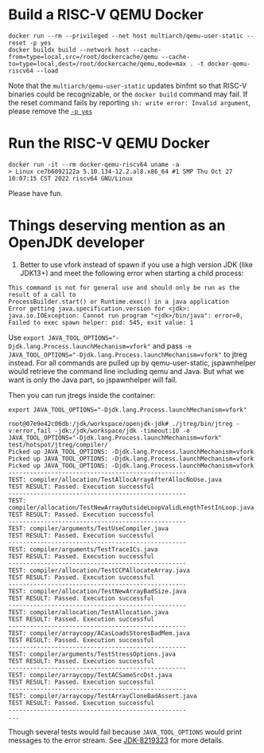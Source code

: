 # Build a RISC-V QEMU Docker

```
docker run --rm --privileged --net host multiarch/qemu-user-static --reset -p yes
docker buildx build --network host --cache-from=type=local,src=/root/dockercache/qemu --cache-to=type=local,dest=/root/dockercache/qemu,mode=max . -t docker-qemu-riscv64 --load
```

Note that the `multiarch/qemu-user-static` updates binfmt so that RISC-V binaries could be recognizable, or the `docker build` command may fail.
If the reset command fails by reporting `sh: write error: Invalid argument`, please remove the [`-p yes`](https://github.com/multiarch/qemu-user-static/issues/100)

# Run the RISC-V QEMU Docker

```
docker run -it --rm docker-qemu-riscv64 uname -a
> Linux ce7b6092122a 5.10.134-12.2.al8.x86_64 #1 SMP Thu Oct 27 10:07:15 CST 2022 riscv64 GNU/Linux
```

Please have fun.

# Things deserving mention as an OpenJDK developer

1. Better to use vfork instead of spawn if you use a high version JDK (like JDK13+) and meet the following error when starting a child process:

```
This command is not for general use and should only be run as the result of a call to
ProcessBuilder.start() or Runtime.exec() in a java application
Error getting java.specification.version for <jdk>: java.io.IOException: Cannot run program "<jdk>/bin/java": error=0, Failed to exec spawn helper: pid: 545, exit value: 1
```

Use `export JAVA_TOOL_OPTIONS="-Djdk.lang.Process.launchMechanism=vfork"` and
pass `-e JAVA_TOOL_OPTIONS="-Djdk.lang.Process.launchMechanism=vfork"` to jtreg
instead. For all commands are pulled up by qemu-user-static, jspawnhelper would retrieve the command line including qemu and Java.
But what we want is only the Java part, so jspawnhelper will fail.

Then you can run jtregs inside the container:

```
export JAVA_TOOL_OPTIONS="-Djdk.lang.Process.launchMechanism=vfork"

root@07e9e42c06db:/jdk/workspace/openjdk-jdk# ./jtreg/bin/jtreg -v:error,fail -jdk:/jdk/workspace/jdk -timeout:10 -e JAVA_TOOL_OPTIONS="-Djdk.lang.Process.launchMechanism=vfork" test/hotspot/jtreg/compiler/
Picked up JAVA_TOOL_OPTIONS: -Djdk.lang.Process.launchMechanism=vfork
Picked up JAVA_TOOL_OPTIONS: -Djdk.lang.Process.launchMechanism=vfork
Picked up JAVA_TOOL_OPTIONS: -Djdk.lang.Process.launchMechanism=vfork
--------------------------------------------------
TEST: compiler/allocation/TestAllocArrayAfterAllocNoUse.java
TEST RESULT: Passed. Execution successful
--------------------------------------------------
TEST: compiler/allocation/TestNewArrayOutsideLoopValidLengthTestInLoop.java
TEST RESULT: Passed. Execution successful
--------------------------------------------------
TEST: compiler/arguments/TestUseCompiler.java
TEST RESULT: Passed. Execution successful
--------------------------------------------------
TEST: compiler/arguments/TestTraceICs.java
TEST RESULT: Passed. Execution successful
--------------------------------------------------
TEST: compiler/allocation/TestCCPAllocateArray.java
TEST RESULT: Passed. Execution successful
--------------------------------------------------
TEST: compiler/allocation/TestNewArrayBadSize.java
TEST RESULT: Passed. Execution successful
--------------------------------------------------
TEST: compiler/allocation/TestAllocation.java
TEST RESULT: Passed. Execution successful
--------------------------------------------------
TEST: compiler/arraycopy/ACasLoadsStoresBadMem.java
TEST RESULT: Passed. Execution successful
--------------------------------------------------
TEST: compiler/arguments/TestStressOptions.java
TEST RESULT: Passed. Execution successful
--------------------------------------------------
TEST: compiler/arraycopy/TestACSameSrcDst.java
TEST RESULT: Passed. Execution successful
--------------------------------------------------
TEST: compiler/arraycopy/TestArrayCloneBadAssert.java
TEST RESULT: Passed. Execution successful
--------------------------------------------------
...
```

Though several tests would fail because `JAVA_TOOL_OPTIONS` would print messages to the error stream. See [JDK-8219323](https://bugs.openjdk.org/browse/JDK-8219323) for more details.
